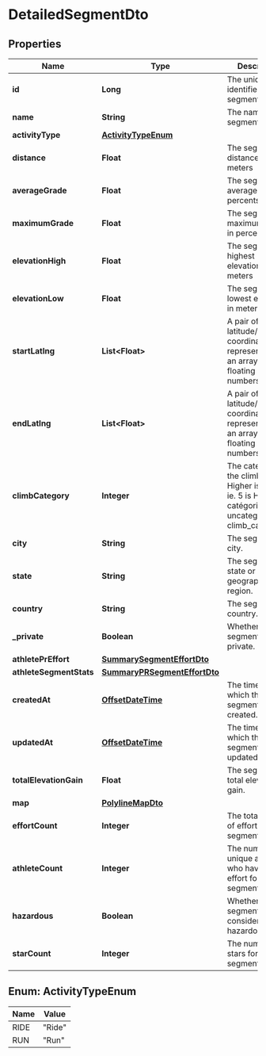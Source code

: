 

# DetailedSegmentDto

## Properties

Name | Type | Description | Notes
------------ | ------------- | ------------- | -------------
**id** | **Long** | The unique identifier of this segment |  [optional]
**name** | **String** | The name of this segment |  [optional]
**activityType** | [**ActivityTypeEnum**](#ActivityTypeEnum) |  |  [optional]
**distance** | **Float** | The segment&#39;s distance, in meters |  [optional]
**averageGrade** | **Float** | The segment&#39;s average grade, in percents |  [optional]
**maximumGrade** | **Float** | The segments&#39;s maximum grade, in percents |  [optional]
**elevationHigh** | **Float** | The segments&#39;s highest elevation, in meters |  [optional]
**elevationLow** | **Float** | The segments&#39;s lowest elevation, in meters |  [optional]
**startLatlng** | **List&lt;Float&gt;** | A pair of latitude/longitude coordinates, represented as an array of 2 floating point numbers. |  [optional]
**endLatlng** | **List&lt;Float&gt;** | A pair of latitude/longitude coordinates, represented as an array of 2 floating point numbers. |  [optional]
**climbCategory** | **Integer** | The category of the climb [0, 5]. Higher is harder ie. 5 is Hors catégorie, 0 is uncategorized in climb_category. |  [optional]
**city** | **String** | The segments&#39;s city. |  [optional]
**state** | **String** | The segments&#39;s state or geographical region. |  [optional]
**country** | **String** | The segment&#39;s country. |  [optional]
**_private** | **Boolean** | Whether this segment is private. |  [optional]
**athletePrEffort** | [**SummarySegmentEffortDto**](SummarySegmentEffortDto.md) |  |  [optional]
**athleteSegmentStats** | [**SummaryPRSegmentEffortDto**](SummaryPRSegmentEffortDto.md) |  |  [optional]
**createdAt** | [**OffsetDateTime**](OffsetDateTime.md) | The time at which the segment was created. |  [optional]
**updatedAt** | [**OffsetDateTime**](OffsetDateTime.md) | The time at which the segment was last updated. |  [optional]
**totalElevationGain** | **Float** | The segment&#39;s total elevation gain. |  [optional]
**map** | [**PolylineMapDto**](PolylineMapDto.md) |  |  [optional]
**effortCount** | **Integer** | The total number of efforts for this segment |  [optional]
**athleteCount** | **Integer** | The number of unique athletes who have an effort for this segment |  [optional]
**hazardous** | **Boolean** | Whether this segment is considered hazardous |  [optional]
**starCount** | **Integer** | The number of stars for this segment |  [optional]



## Enum: ActivityTypeEnum

Name | Value
---- | -----
RIDE | &quot;Ride&quot;
RUN | &quot;Run&quot;



